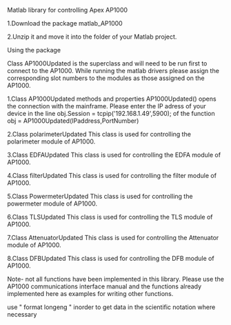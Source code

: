 Matlab library for controlling Apex AP1000

1.Download the package matlab_AP1000

2.Unzip it and move it into the folder of your Matlab project.



Using the package

Class AP1000Updated is the superclass and will need to be run first to connect to the AP1000.
While running the matlab drivers please assign the corresponding slot numbers to the modules as those assigned on the AP1000.

  1.Class AP1000Updated methods and properties
        AP1000Updated() opens the connection with the mainframe.
        Please enter the IP adress of your device in the line obj.Session = tcpip('192.168.1.49',5900); of the function obj = AP1000Updated(IPaddress,PortNumber)
        
  2.Class polarimeterUpdated 
        This class is used for controlling the polarimeter module of AP1000.
        
  3.Class EDFAUpdated 
        This class is used for controlling the EDFA module of AP1000.     
        
  4.Class filterUpdated
        This class is used for controlling the filter module of AP1000.
        
        
5.Class PowermeterUpdated
        This class is used for controlling the powermeter module of AP1000. 
        
6.Class TLSUpdated
        This class is used for controlling the TLS module of AP1000.      
 
7.Class AttenuatorUpdated
        This class is used for controlling the Attenuator module of AP1000.
        
8.Class DFBUpdated
        This class is used for controlling the DFB module of AP1000.
        
Note- not all functions have been implemented in this library. Please use the AP1000 communications interface manual and the functions already implemented here as examples for writing other functions.        

use " format longeng " inorder to get data in the scientific notation where necessary
